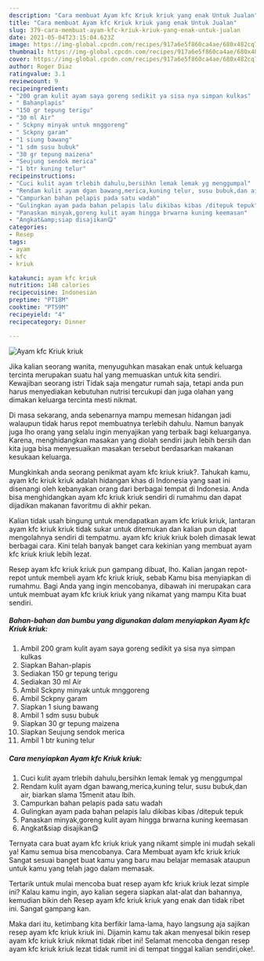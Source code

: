 ```yaml
---
description: "Cara membuat Ayam kfc Kriuk kriuk yang enak Untuk Jualan"
title: "Cara membuat Ayam kfc Kriuk kriuk yang enak Untuk Jualan"
slug: 379-cara-membuat-ayam-kfc-kriuk-kriuk-yang-enak-untuk-jualan
date: 2021-05-04T23:15:04.623Z
image: https://img-global.cpcdn.com/recipes/917a6e5f860ca4ae/680x482cq70/ayam-kfc-kriuk-kriuk-foto-resep-utama.jpg
thumbnail: https://img-global.cpcdn.com/recipes/917a6e5f860ca4ae/680x482cq70/ayam-kfc-kriuk-kriuk-foto-resep-utama.jpg
cover: https://img-global.cpcdn.com/recipes/917a6e5f860ca4ae/680x482cq70/ayam-kfc-kriuk-kriuk-foto-resep-utama.jpg
author: Roger Diaz
ratingvalue: 3.1
reviewcount: 9
recipeingredient:
- "200 gram kulit ayam saya goreng sedikit ya sisa nya simpan kulkas"
- " Bahanplapis"
- "150 gr tepung terigu"
- "30 ml Air"
- " Sckpny minyak untuk mnggoreng"
- " Sckpny garam"
- "1 siung bawang"
- "1 sdm susu bubuk"
- "30 gr tepung maizena"
- "Seujung sendok merica"
- "1 btr kuning telur"
recipeinstructions:
- "Cuci kulit ayam trlebih dahulu,bersihkn lemak lemak yg menggumpal"
- "Rendam kulit ayam dgan bawang,merica,kuning telur, susu bubuk,dan air, biarkan slama 15menit atau lbih."
- "Campurkan bahan pelapis pada satu wadah"
- "Gulingkan ayam pada bahan pelapis lalu dikibas kibas /ditepuk tepuk"
- "Panaskan minyak,goreng kulit ayam hingga brwarna kuning keemasan"
- "Angkat&amp;siap disajikan😋"
categories:
- Resep
tags:
- ayam
- kfc
- kriuk

katakunci: ayam kfc kriuk 
nutrition: 148 calories
recipecuisine: Indonesian
preptime: "PT18M"
cooktime: "PT59M"
recipeyield: "4"
recipecategory: Dinner

---
```



![Ayam kfc Kriuk kriuk](https://img-global.cpcdn.com/recipes/917a6e5f860ca4ae/680x482cq70/ayam-kfc-kriuk-kriuk-foto-resep-utama.jpg)

Jika kalian seorang wanita, menyuguhkan masakan enak untuk keluarga tercinta merupakan suatu hal yang memuaskan untuk kita sendiri. Kewajiban seorang istri Tidak saja mengatur rumah saja, tetapi anda pun harus menyediakan kebutuhan nutrisi tercukupi dan juga olahan yang dimakan keluarga tercinta mesti nikmat.

Di masa  sekarang, anda sebenarnya mampu memesan hidangan jadi walaupun tidak harus repot membuatnya terlebih dahulu. Namun banyak juga lho orang yang selalu ingin menyajikan yang terbaik bagi keluarganya. Karena, menghidangkan masakan yang diolah sendiri jauh lebih bersih dan kita juga bisa menyesuaikan masakan tersebut berdasarkan makanan kesukaan keluarga. 



Mungkinkah anda seorang penikmat ayam kfc kriuk kriuk?. Tahukah kamu, ayam kfc kriuk kriuk adalah hidangan khas di Indonesia yang saat ini disenangi oleh kebanyakan orang dari berbagai tempat di Indonesia. Anda bisa menghidangkan ayam kfc kriuk kriuk sendiri di rumahmu dan dapat dijadikan makanan favoritmu di akhir pekan.

Kalian tidak usah bingung untuk mendapatkan ayam kfc kriuk kriuk, lantaran ayam kfc kriuk kriuk tidak sukar untuk ditemukan dan kalian pun dapat mengolahnya sendiri di tempatmu. ayam kfc kriuk kriuk boleh dimasak lewat berbagai cara. Kini telah banyak banget cara kekinian yang membuat ayam kfc kriuk kriuk lebih lezat.

Resep ayam kfc kriuk kriuk pun gampang dibuat, lho. Kalian jangan repot-repot untuk membeli ayam kfc kriuk kriuk, sebab Kamu bisa menyiapkan di rumahmu. Bagi Anda yang ingin mencobanya, dibawah ini merupakan cara untuk membuat ayam kfc kriuk kriuk yang nikamat yang mampu Kita buat sendiri.

<!--inarticleads1-->

##### Bahan-bahan dan bumbu yang digunakan dalam menyiapkan Ayam kfc Kriuk kriuk:

1. Ambil 200 gram kulit ayam saya goreng sedikit ya sisa nya simpan kulkas
1. Siapkan  Bahan-plapis
1. Sediakan 150 gr tepung terigu
1. Sediakan 30 ml Air
1. Ambil  Sckpny minyak untuk mnggoreng
1. Ambil  Sckpny garam
1. Siapkan 1 siung bawang
1. Ambil 1 sdm susu bubuk
1. Siapkan 30 gr tepung maizena
1. Siapkan Seujung sendok merica
1. Ambil 1 btr kuning telur




<!--inarticleads2-->

##### Cara menyiapkan Ayam kfc Kriuk kriuk:

1. Cuci kulit ayam trlebih dahulu,bersihkn lemak lemak yg menggumpal
1. Rendam kulit ayam dgan bawang,merica,kuning telur, susu bubuk,dan air, biarkan slama 15menit atau lbih.
1. Campurkan bahan pelapis pada satu wadah
1. Gulingkan ayam pada bahan pelapis lalu dikibas kibas /ditepuk tepuk
1. Panaskan minyak,goreng kulit ayam hingga brwarna kuning keemasan
1. Angkat&amp;siap disajikan😋




Ternyata cara buat ayam kfc kriuk kriuk yang nikamt simple ini mudah sekali ya! Kamu semua bisa mencobanya. Cara Membuat ayam kfc kriuk kriuk Sangat sesuai banget buat kamu yang baru mau belajar memasak ataupun untuk kamu yang telah jago dalam memasak.

Tertarik untuk mulai mencoba buat resep ayam kfc kriuk kriuk lezat simple ini? Kalau kamu ingin, ayo kalian segera siapkan alat-alat dan bahannya, kemudian bikin deh Resep ayam kfc kriuk kriuk yang enak dan tidak ribet ini. Sangat gampang kan. 

Maka dari itu, ketimbang kita berfikir lama-lama, hayo langsung aja sajikan resep ayam kfc kriuk kriuk ini. Dijamin kamu tak akan menyesal bikin resep ayam kfc kriuk kriuk nikmat tidak ribet ini! Selamat mencoba dengan resep ayam kfc kriuk kriuk lezat tidak rumit ini di tempat tinggal kalian sendiri,oke!.

